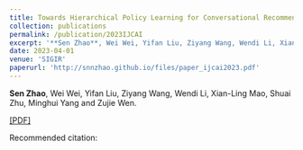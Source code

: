 ```yaml
---
title: Towards Hierarchical Policy Learning for Conversational Recommendation with Hypergraph-based Reinforcement Learning"
collection: publications
permalink: /publication/2023IJCAI
excerpt: '**Sen Zhao**, Wei Wei, Yifan Liu, Ziyang Wang, Wendi Li, Xian-Ling Mao, Shuai Zhu, Minghui Yang and Zujie Wen.'
date: 2023-04-01
venue: 'SIGIR'
paperurl: 'http://snnzhao.github.io/files/paper_ijcai2023.pdf'
---
```

**Sen Zhao**, Wei Wei, Yifan Liu, Ziyang Wang, Wendi Li, Xian-Ling Mao, Shuai Zhu, Minghui Yang and Zujie Wen.

[\[PDF\]](http://snnzhao.github.io/files/paper_ijcai2023.pdf)

Recommended citation:
```
```
